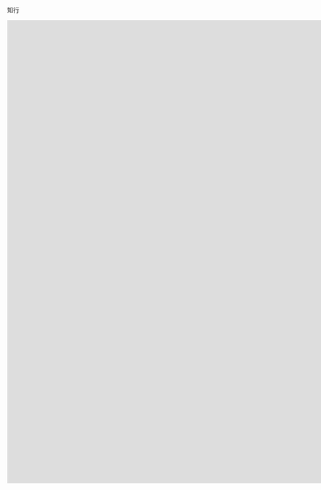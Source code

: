 知行
<div id="tab_1">
    <iframe src="https://github.com/aiwanx/X/issues"
            height="1080"
            width="1920"
            frameborder="0"
            scrolling="0"
    ></iframe>
</div>
